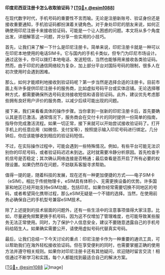 **印度尼西亚注册卡怎么收取验证码？[[TG💪+ @esim1088](https://t.me/s/esim1088)]**

在现代数字时代，手机号码的重要性不言而喻。无论是注册新账号、验证身份还是接收重要通知，手机验证码都扮演着关键角色。对于身处印尼的朋友来说，如何正确使用印尼注册卡来接收验证码，可能是一个让人困惑的问题。本文将从多个角度出发，详细解答这一问题，并分享一些实用的小技巧。

首先，让我们来了解一下什么是印尼注册卡。简单来说，印尼注册卡就是一种可以在印尼本地使用的电话SIM卡。它与国内的手机卡类似，但专门为印尼市场设计。通过这张卡，你可以拨打本地电话、发送短信，当然也能够用来接收各类验证码。然而，由于印尼的通信网络较为复杂，加上部分平台对国际号码的限制，很多人在初次使用时会遇到困难。

那么，如何才能顺利地接收到验证码呢？第一步当然是选择合适的注册卡。目前市面上有许多提供印尼注册卡的服务商，比如虚拟号码平台或实体店铺。无论选择哪种方式，都需要确保所选号码支持接收短信和语音验证码。此外，建议优先考虑那些拥有良好用户评价的服务商，以减少后续可能出现的问题。

接下来，我们来看看具体的操作步骤。当你拿到一张新的印尼注册卡后，首先要确认其是否已激活。通常情况下，服务商会在交付卡片的同时提供一份简单的指南，指导你完成激活流程。如果一切正常，接下来就可以开始尝试接收验证码了。打开手机上的任意应用（如微信、支付宝等），按照提示输入印尼号码进行绑定。几分钟后，你应该能够收到相应的验证码短信。

不过，在实际操作过程中，可能会遇到一些特殊情况。例如，有些平台可能无法识别你的印尼号码，或者验证码迟迟未到达。这时就需要冷静分析原因。首先检查手机信号是否稳定；其次确认网络连接是否畅通；最后查看是否开启了所有必要的权限设置。如果仍然存在问题，不妨联系客服寻求帮助。

值得一提的是，随着科技的发展，现在还有一种更加便捷的方式——电子SIM卡（eSIM）。相比于传统物理卡，eSIM具有体积小、无需更换设备的优势。许多国家和地区已经开始支持eSIM功能，包括印尼。如果你经常需要切换不同地区的号码，或者希望简化携带过程，那么eSIM无疑是一个不错的选择。当然，在使用前务必确保自己的手机型号兼容eSIM技术。

除了上述提到的技术层面的问题外，还有一些生活中的注意事项值得大家注意。比如，尽量避免频繁更换手机号码，因为这不仅增加了管理难度，也可能导致某些服务无法正常使用。同时，为了保护个人信息安全，建议不要随意透露自己的手机号码给陌生人。如果确实需要公开，请使用虚拟号码代替真实号码。

最后，让我们总结一下今天讨论的重点：印尼注册卡作为一种重要的通讯工具，可以帮助我们在海外轻松接收验证码。但在享受便利的同时，也需要掌握正确的使用方法并遵守相关规则。如果你对印尼注册卡还有其他疑问，欢迎随时留言交流！相信通过不断学习和实践，每个人都能找到最适合自己的解决方案。

[[TG💪+ @esim1088](https://t.me/s/esim1088) ![Image](https://i.postimg.cc/4NQfJmqS/Snipaste-2025-05-13-00-14-12.png)]